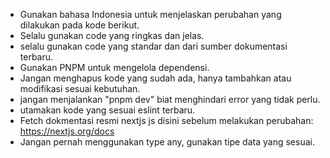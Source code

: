 - Gunakan bahasa Indonesia untuk menjelaskan perubahan yang dilakukan pada kode berikut.
- Selalu gunakan code yang ringkas dan jelas.
- selalu gunakan code yang standar dan dari sumber dokumentasi terbaru.
- Gunakan PNPM untuk mengelola dependensi.
- Jangan menghapus kode yang sudah ada, hanya tambahkan atau modifikasi sesuai kebutuhan.
- jangan menjalankan "pnpm dev" biat menghindari error yang tidak perlu.
- utamakan kode yang sesuai eslint terbaru.
- Fetch dokmentasi resmi nextjs js disini sebelum melakukan perubahan: https://nextjs.org/docs
- Jangan pernah menggunakan type any, gunakan tipe data yang sesuai.